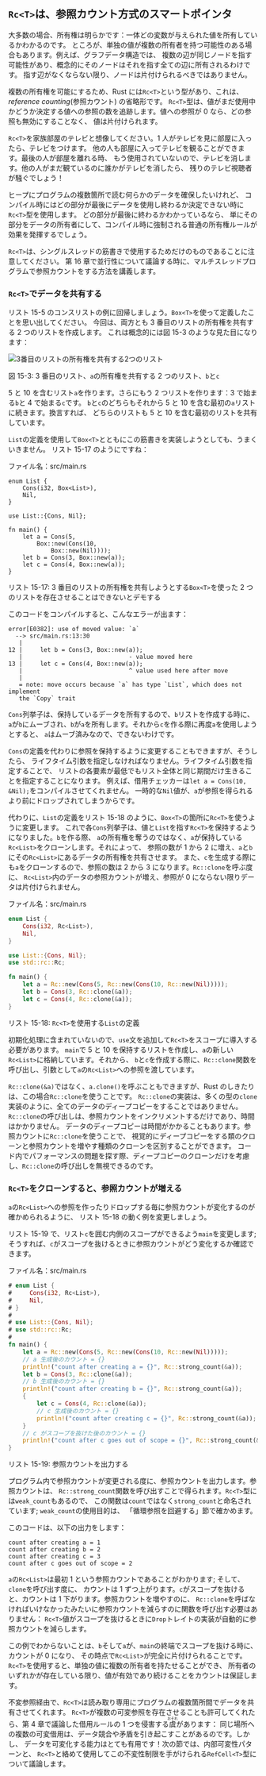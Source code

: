 <!--
## `Rc<T>`, the Reference Counted Smart Pointer
-->

## `Rc<T>`は、参照カウント方式のスマートポインタ

<!--
In the majority of cases, ownership is clear: you know exactly which variable
owns a given value. However, there are cases when a single value might have
multiple owners. For example, in graph data structures, multiple edges might
point to the same node, and that node is conceptually owned by all of the edges
that point to it. A node shouldn’t be cleaned up unless it doesn’t have any
edges pointing to it.
-->

大多数の場合、所有権は明らかです：一体どの変数が与えられた値を所有しているかわかるのです。
ところが、単独の値が複数の所有者を持つ可能性のある場合もあります。例えば、グラフデータ構造では、
複数の辺が同じノードを指す可能性があり、概念的にそのノードはそれを指す全ての辺に所有されるわけです。
指す辺がなくならない限り、ノードは片付けられるべきではありません。

<!--
To enable multiple ownership, Rust has a type called `Rc<T>`, which is an
abbreviation for *reference counting*. The `Rc<T>` type keeps track of the
number of references to a value which determines whether or not a value is
still in use. If there are zero references to a value, the value can be cleaned
up without any references becoming invalid.
-->

複数の所有権を可能にするため、Rust には`Rc<T>`という型があり、これは、*reference counting*(参照カウント) の省略形です。
`Rc<T>`型は、値がまだ使用中かどうか決定する値への参照の数を追跡します。値への参照が 0 なら、どの参照も無効にすることなく、
値は片付けられます。

<!--
Imagine `Rc<T>` as a TV in a family room. When one person enters to watch TV,
they turn it on. Others can come into the room and watch the TV. When the last
person leaves the room, they turn off the TV because it’s no longer being used.
If someone turns off the TV while others are still watching it, there would be
uproar from the remaining TV watchers!
-->

`Rc<T>`を家族部屋のテレビと想像してください。1 人がテレビを見に部屋に入ったら、テレビをつけます。
他の人も部屋に入ってテレビを観ることができます。最後の人が部屋を離れる時、
もう使用されていないので、テレビを消します。他の人がまだ観ているのに誰かがテレビを消したら、
残りのテレビ視聴者が騒ぐでしょう！

<!--
We use the `Rc<T>` type when we want to allocate some data on the heap for
multiple parts of our program to read and we can’t determine at compile time
which part will finish using the data last. If we knew which part would finish
last, we could just make that part the data’s owner, and the normal ownership
rules enforced at compile time would take effect.
-->

ヒープにプログラムの複数箇所で読む何らかのデータを確保したいけれど、
コンパイル時にはどの部分が最後にデータを使用し終わるか決定できない時に`Rc<T>`型を使用します。
どの部分が最後に終わるかわかっているなら、
単にその部分をデータの所有者にして、コンパイル時に強制される普通の所有権ルールが効果を発揮するでしょう。

<!--
Note that `Rc<T>` is only for use in single-threaded scenarios. When we discuss
concurrency in Chapter 16, we’ll cover how to do reference counting in
multithreaded programs.
-->

`Rc<T>`は、シングルスレッドの筋書きで使用するためだけのものであることに注意してください。
第 16 章で並行性について議論する時に、マルチスレッドプログラムで参照カウントをする方法を講義します。

<!--
### Using `Rc<T>` to Share Data
-->

### `Rc<T>`でデータを共有する

<!--
Let’s return to our cons list example in Listing 15-5. Recall that we defined
it using `Box<T>`. This time, we’ll create two lists that both share ownership
of a third list. Conceptually, this looks similar to Figure 15-3:
-->

リスト 15-5 のコンスリストの例に回帰しましょう。`Box<T>`を使って定義したことを思い出してください。
今回は、両方とも 3 番目のリストの所有権を共有する 2 つのリストを作成します。
これは概念的には図 15-3 のような見た目になります：

<!--
<img alt="Two lists that share ownership of a third list" src="img/trpl15-03.svg" class="center" />
-->

<img alt="3番目のリストの所有権を共有する2つのリスト" src="img/trpl15-03.svg" class="center" />

<!--
<span class="caption">Figure 15-3: Two lists, `b` and `c`, sharing ownership of
a third list, `a`</span>
-->

<span class="caption">図 15-3: 3 番目のリスト、`a`の所有権を共有する 2 つのリスト、`b`と`c`</span>

<!--
We’ll create list `a` that contains 5 and then 10. Then we’ll make two more
lists: `b` that starts with 3 and `c` that starts with 4. Both `b` and `c`
lists will then continue on to the first `a` list containing 5 and 10. In other
words, both lists will share the first list containing 5 and 10.
-->

5 と 10 を含むリスト`a`を作ります。さらにもう 2 つリストを作ります：3 で始まる`b`と 4 で始まる`c`です。
`b`と`c`のどちらもそれから 5 と 10 を含む最初の`a`リストに続きます。換言すれば、
どちらのリストも 5 と 10 を含む最初のリストを共有しています。

<!--
Trying to implement this scenario using our definition of `List` with `Box<T>`
won’t work, as shown in Listing 15-17:
-->

`List`の定義を使用して`Box<T>`とともにこの筋書きを実装しようとしても、うまくいきません。
リスト 15-17 のようにですね：

<!--
<span class="filename">Filename: src/main.rs</span>
-->

<span class="filename">ファイル名：src/main.rs</span>

```rust,ignore
enum List {
    Cons(i32, Box<List>),
    Nil,
}

use List::{Cons, Nil};

fn main() {
    let a = Cons(5,
        Box::new(Cons(10,
            Box::new(Nil))));
    let b = Cons(3, Box::new(a));
    let c = Cons(4, Box::new(a));
}
```

<!--
<span class="caption">Listing 15-17: Demonstrating we’re not allowed to have
two lists using `Box<T>` that try to share ownership of a third list</span>
-->

<span class="caption">リスト 15-17: 3 番目のリストの所有権を共有しようとする`Box<T>`を使った 2 つのリストを存在させることはできないとデモする</span>

<!--
When we compile this code, we get this error:
-->

このコードをコンパイルすると、こんなエラーが出ます：

```text
error[E0382]: use of moved value: `a`
  --> src/main.rs:13:30
   |
12 |     let b = Cons(3, Box::new(a));
   |                              - value moved here
13 |     let c = Cons(4, Box::new(a));
   |                              ^ value used here after move
   |
   = note: move occurs because `a` has type `List`, which does not implement
   the `Copy` trait
```

<!--
The `Cons` variants own the data they hold, so when we create the `b` list, `a`
is moved into `b` and `b` owns `a`. Then, when we try to use `a` again when
creating `c`, we’re not allowed to because `a` has been moved.
-->

`Cons`列挙子は、保持しているデータを所有するので、`b`リストを作成する時に、
`a`が`b`にムーブされ、`b`が`a`を所有します。それから`c`を作る際に再度`a`を使用しようとすると、
`a`はムーブ済みなので、できないわけです。

<!--
We could change the definition of `Cons` to hold references instead, but then
we would have to specify lifetime parameters. By specifying lifetime
parameters, we would be specifying that every element in the list will live at
least as long as the entire list. The borrow checker wouldn’t let us compile
`let a = Cons(10, &Nil);` for example, because the temporary `Nil` value would
be dropped before `a` could take a reference to it.
-->

`Cons`の定義を代わりに参照を保持するように変更することもできますが、そうしたら、
ライフタイム引数を指定しなければなりません。ライフタイム引数を指定することで、
リストの各要素が最低でもリスト全体と同じ期間だけ生きることを指定することになります。
例えば、借用チェッカーは`let a = Cons(10, &Nil);`をコンパイルさせてくれません。
一時的な`Nil`値が、`a`が参照を得られるより前にドロップされてしまうからです。

<!--
Instead, we’ll change our definition of `List` to use `Rc<T>` in place of
`Box<T>`, as shown in Listing 15-18. Each `Cons` variant will now hold a value
and an `Rc<T>` pointing to a `List`. When we create `b`, instead of taking
ownership of `a`, we’ll clone the `Rc<List>` that `a` is holding, thereby
increasing the number of references from one to two and letting `a` and `b`
share ownership of the data in that `Rc<List>`. We’ll also clone `a` when
creating `c`, increasing the number of references from two to three. Every time
we call `Rc::clone`, the reference count to the data within the `Rc<List>` will
increase, and the data won’t be cleaned up unless there are zero references to
it.
-->

代わりに、`List`の定義をリスト 15-18 のように、`Box<T>`の箇所に`Rc<T>`を使うように変更します。
これで各`Cons`列挙子は、値と`List`を指す`Rc<T>`を保持するようになりました。`b`を作る際、
`a`の所有権を奪うのではなく、`a`が保持している`Rc<List>`をクローンします。それによって、
参照の数が 1 から 2 に増え、`a`と`b`にその`Rc<List>`にあるデータの所有権を共有させます。
また、`c`を生成する際にも`a`をクローンするので、参照の数は 2 から 3 になります。`Rc::clone`を呼ぶ度に、
`Rc<List>`内のデータの参照カウントが増え、参照が 0 にならない限りデータは片付けられません。

<!--
<span class="filename">Filename: src/main.rs</span>
-->

<span class="filename">ファイル名：src/main.rs</span>

```rust
enum List {
    Cons(i32, Rc<List>),
    Nil,
}

use List::{Cons, Nil};
use std::rc::Rc;

fn main() {
    let a = Rc::new(Cons(5, Rc::new(Cons(10, Rc::new(Nil)))));
    let b = Cons(3, Rc::clone(&a));
    let c = Cons(4, Rc::clone(&a));
}
```

<!--
<span class="caption">Listing 15-18: A definition of `List` that uses
`Rc<T>`</span>
-->

<span class="caption">リスト 15-18: `Rc<T>`を使用する`List`の定義</span>

<!--
We need to add a `use` statement to bring `Rc<T>` into scope because it’s not
in the prelude. In `main`, we create the list holding 5 and 10 and store it in
a new `Rc<List>` in `a`. Then when we create `b` and `c`, we call the
`Rc::clone` function and pass a reference to the `Rc<List>` in `a` as an
argument.
-->

初期化処理に含まれていないので、`use`文を追加して`Rc<T>`をスコープに導入する必要があります。
`main`で 5 と 10 を保持するリストを作成し、`a`の新しい`Rc<List>`に格納しています。それから、
`b`と`c`を作成する際に、`Rc::clone`関数を呼び出し、引数として`a`の`Rc<List>`への参照を渡しています。

<!--
We could have called `a.clone()` rather than `Rc::clone(&a)`, but Rust’s
convention is to use `Rc::clone` in this case. The implementation of
`Rc::clone` doesn’t make a deep copy of all the data like most types’
implementations of `clone` do. The call to `Rc::clone` only increments the
reference count, which doesn’t take much time. Deep copies of data can take a
lot of time. By using `Rc::clone` for reference counting, we can visually
distinguish between the deep-copy kinds of clones and the kinds of clones that
increase the reference count. When looking for performance problems in the
code, we only need to consider the deep-copy clones and can disregard calls to
`Rc::clone`.
-->

`Rc::clone(&a)`ではなく、`a.clone()`を呼ぶこともできますが、Rust のしきたりは、この場合`Rc::clone`を使うことです。
`Rc::clone`の実装は、多くの型の`clone`実装のように、全てのデータのディープコピーをすることではありません。
`Rc::clone`の呼び出しは、参照カウントをインクリメントするだけであり、時間はかかりません。
データのディープコピーは時間がかかることもあります。参照カウントに`Rc::clone`を使うことで、
視覚的にディープコピーをする類のクローンと参照カウントを増やす種類のクローンを区別することができます。
コード内でパフォーマンスの問題を探す際、ディープコピーのクローンだけを考慮し、`Rc::clone`の呼び出しを無視できるのです。

<!--
### Cloning an `Rc<T>` Increases the Reference Count
-->

### `Rc<T>`をクローンすると、参照カウントが増える

<!--
Let’s change our working example in Listing 15-18 so we can see the reference
counts changing as we create and drop references to the `Rc<List>` in `a`.
-->

`a`の`Rc<List>`への参照を作ったりドロップする毎に参照カウントが変化するのが確かめられるように、
リスト 15-18 の動く例を変更しましょう。

<!--
In Listing 15-19, we’ll change `main` so it has an inner scope around list `c`;
then we can see how the reference count changes when `c` goes out of scope.
-->

リスト 15-19 で、リスト`c`を囲む内側のスコープができるよう`main`を変更します;
そうすれば、`c`がスコープを抜けるときに参照カウントがどう変化するか確認できます。

<!--
<span class="filename">Filename: src/main.rs</span>
-->

<span class="filename">ファイル名：src/main.rs</span>

```rust
# enum List {
#     Cons(i32, Rc<List>),
#     Nil,
# }
#
# use List::{Cons, Nil};
# use std::rc::Rc;
#
fn main() {
    let a = Rc::new(Cons(5, Rc::new(Cons(10, Rc::new(Nil)))));
    // a 生成後のカウント = {}
    println!("count after creating a = {}", Rc::strong_count(&a));
    let b = Cons(3, Rc::clone(&a));
    // b 生成後のカウント = {}
    println!("count after creating b = {}", Rc::strong_count(&a));
    {
        let c = Cons(4, Rc::clone(&a));
        // c 生成後のカウント = {}
        println!("count after creating c = {}", Rc::strong_count(&a));
    }
    // c がスコープを抜けた後のカウント = {}
    println!("count after c goes out of scope = {}", Rc::strong_count(&a));
}
```

<!--
<span class="caption">Listing 15-19: Printing the reference count</span>
-->

<span class="caption">リスト 15-19: 参照カウントを出力する</span>

<!--
At each point in the program where the reference count changes, we print the
reference count, which we can get by calling the `Rc::strong_count` function.
This function is named `strong_count` rather than `count` because the `Rc<T>`
type also has a `weak_count`; we’ll see what `weak_count` is used for in the
“Preventing Reference Cycles” section.
-->

プログラム内で参照カウントが変更される度に、参照カウントを出力します。参照カウントは、
`Rc::strong_count`関数を呼び出すことで得られます。`Rc<T>`型には`weak_count`もあるので、
この関数は`count`ではなく`strong_count`と命名されています; `weak_count`の使用目的は、
「循環参照を回避する」節で確かめます。

<!--
This code prints the following:
-->

このコードは、以下の出力をします：

```text
count after creating a = 1
count after creating b = 2
count after creating c = 3
count after c goes out of scope = 2
```

<!--
We can see that the `Rc<List>` in `a` has an initial reference count of 1; then
each time we call `clone`, the count goes up by 1. When `c` goes out of scope,
the count goes down by 1. We don’t have to call a function to decrease the
reference count like we have to call `Rc::clone` to increase the reference
count: the implementation of the `Drop` trait decreases the reference count
automatically when an `Rc<T>` value goes out of scope.
-->

`a`の`Rc<List>`は最初 1 という参照カウントであることがわかります; そして、`clone`を呼び出す度に、
カウントは 1 ずつ上がります。`c`がスコープを抜けると、カウントは 1 下がります。参照カウントを増やすのに、
`Rc::clone`を呼ばなければいけなかったみたいに参照カウントを減らすのに関数を呼び出す必要はありません：
`Rc<T>`値がスコープを抜けるときに`Drop`トレイトの実装が自動的に参照カウントを減らします。

<!--
What we can’t see in this example is that when `b` and then `a` go out of scope
at the end of `main`, the count is then 0, and the `Rc<List>` is cleaned up
completely at that point. Using `Rc<T>` allows a single value to have
multiple owners, and the count ensures that the value remains valid as long as
any of the owners still exist.
-->

この例でわからないことは、`b`そして`a`が、`main`の終端でスコープを抜ける時に、カウントが 0 になり、
その時点で`Rc<List>`が完全に片付けられることです。`Rc<T>`を使用すると、単独の値に複数の所有者を持たせることができ、
所有者のいずれかが存在している限り、値が有効であり続けることをカウントは保証します。

<!--
Via immutable references, `Rc<T>` allows you to share data between multiple
parts of our program for reading only. If `Rc<T>` allowed you to have multiple
mutable references too, you might violate one of the borrowing rules discussed
in Chapter 4: multiple mutable borrows to the same place can cause data races
and inconsistencies. But being able to mutate data is very useful! In the next
section, we’ll discuss the interior mutability pattern and the `RefCell<T>`
type that you can use in conjunction with an `Rc<T>` to work with this
immutability restriction.
-->

不変参照経由で、`Rc<T>`は読み取り専用にプログラムの複数箇所間でデータを共有させてくれます。
`Rc<T>`が複数の可変参照を存在させることも許可してくれたら、第 4 章で議論した借用ルールの 1 つを侵害する<ruby>虞<rp>(</rp><rt>おそれ</rt><rp>)</rp></ruby>があります：
同じ場所への複数の可変借用は、データ競合や矛盾を引き起こすことがあるのです。しかし、
データを可変化する能力はとても有用です！次の節では、内部可変性パターンと、
`Rc<T>`と絡めて使用してこの不変性制限を手がけられる`RefCell<T>`型について議論します。
